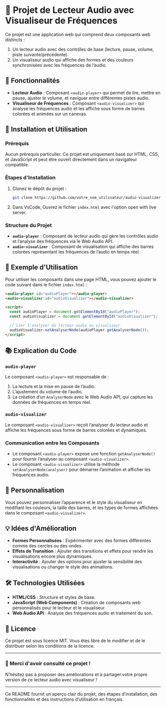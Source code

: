 # 🎵 Projet de Lecteur Audio avec Visualiseur de Fréquences

Ce projet est une application web qui comprend deux composants web distincts :
1. Un lecteur audio avec des contrôles de base (lecture, pause, volume, piste suivante/précédente).
2. Un visualiseur audio qui affiche des formes et des couleurs synchronisées avec les fréquences de l’audio.

## 🎯 Fonctionnalités

- **Lecteur Audio** : Composant `<audio-player>` qui permet de lire, mettre en pause, ajuster le volume, et naviguer entre différentes pistes audio.
- **Visualiseur de Fréquences** : Composant `<audio-visualizer>` qui analyse les fréquences audio et les affiche sous forme de barres colorées et animées sur un canevas.

## 🚀 Installation et Utilisation

### Prérequis

Aucun prérequis particulier. Ce projet est uniquement basé sur HTML, CSS, et JavaScript et peut être ouvert directement dans un navigateur compatible.

### Étapes d'Installation

1. Clonez le dépôt du projet :

   ```bash
   git clone https://github.com/votre_nom_utilisateur/audio-visualizer.git
   ```

2. Dans VsCode, Ouvrez le fichier `index.html` avec l'option open with live server.

### Structure du Projet

- **`audio-player`** : Composant de lecteur audio qui gère les contrôles audio et l’analyse des fréquences via le Web Audio API.
- **`audio-visualizer`** : Composant de visualisation qui affiche des barres colorées représentant les fréquences de l’audio en temps réel.

## 📄 Exemple d'Utilisation

Pour utiliser les composants dans une page HTML, vous pouvez ajouter le code suivant dans le fichier `index.html` :

```html
<audio-player id="audioPlayer"></audio-player>
<audio-visualizer id="audioVisualizer"></audio-visualizer>

<script>
  const audioPlayer = document.getElementById("audioPlayer");
  const audioVisualizer = document.getElementById("audioVisualizer");

  // Lier l'analyser du lecteur audio au visualiseur
  audioVisualizer.setAnalyserNode(audioPlayer.getAnalyserNode());
</script>
```

## 📚 Explication du Code

### `audio-player`

Le composant `<audio-player>` est responsable de :

1. La lecture et la mise en pause de l’audio.
2. L’ajustement du volume de l’audio.
3. La création d’un `AnalyserNode` avec le Web Audio API, qui capture les données de fréquences en temps réel.

### `audio-visualizer`

Le composant `<audio-visualizer>` reçoit l’analyser du lecteur audio et affiche les fréquences sous forme de barres colorées et dynamiques. 

### Communication entre les Composants

- Le composant `<audio-player>` expose une fonction `getAnalyserNode()` pour fournir l’analyser au composant `<audio-visualizer>`.
- Le composant `<audio-visualizer>` utilise la méthode `setAnalyserNode(analyser)` pour démarrer l’animation et afficher les fréquences audio.

## 🎨 Personnalisation

Vous pouvez personnaliser l’apparence et le style du visualiseur en modifiant les couleurs, la taille des barres, et les types de formes affichées dans le composant `<audio-visualizer>`.

## 💡 Idées d'Amélioration

- **Formes Personnalisées** : Expérimenter avec des formes différentes comme des cercles ou des ondes.
- **Effets de Transition** : Ajouter des transitions et effets pour rendre les visualisations encore plus dynamiques.
- **Interactivité** : Ajouter des options pour ajuster la sensibilité des visualisations ou changer le style des animations.

## 🛠️ Technologies Utilisées

- **HTML/CSS** : Structure et styles de base.
- **JavaScript (Web Components)** : Création de composants web personnalisés pour le lecteur et le visualiseur.
- **Web Audio API** : Analyse des fréquences audio et traitement du son.

## 📜 Licence

Ce projet est sous licence MIT. Vous êtes libre de le modifier et de le distribuer selon les conditions de la licence.

---

### 🎉 Merci d'avoir consulté ce projet ! 

N'hésitez pas à proposer des améliorations et à partager votre propre version de ce lecteur audio avec visualiseur !

--- 

Ce README fournit un aperçu clair du projet, des étapes d’installation, des fonctionnalités et des instructions d’utilisation en français.